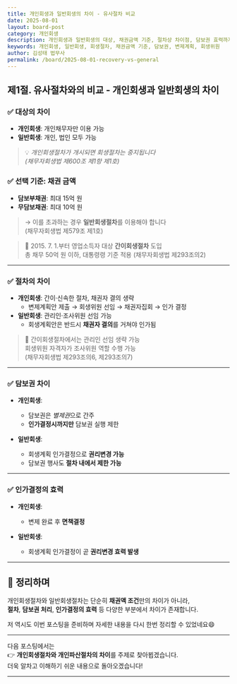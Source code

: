 ```yaml
---
title: 개인회생과 일반회생의 차이 - 유사절차 비교
date: 2025-08-01
layout: board-post
category: 개인회생
description: 개인회생과 일반회생의 대상, 채권금액 기준, 절차상 차이점, 담보권 효력까지 상세 비교 정리한 포스팅입니다.
keywords: 개인회생, 일반회생, 회생절차, 채권금액 기준, 담보권, 변제계획, 회생위원
author: 김성태 법무사
permalink: /board/2025-08-01-recovery-vs-general
---
```


## 제1절. 유사절차와의 비교 - 개인회생과 일반회생의 차이

### ✅ 대상의 차이  

- **개인회생**: 개인채무자만 이용 가능  
- **일반회생**: 개인, 법인 모두 가능

> 💡 *개인회생절차가 개시되면 회생절차는 중지됩니다  
(채무자회생법 제600조 제1항 제1호)*

### ✅ 선택 기준: 채권 금액

- **담보부채권**: 최대 15억 원  
- **무담보채권**: 최대 10억 원  

> → 이를 초과하는 경우 **일반회생절차**를 이용해야 합니다  
(채무자회생법 제579조 제1호)

> 📌 2015. 7. 1.부터 영업소득자 대상 **간이회생절차** 도입  
총 채무 50억 원 이하, 대통령령 기준 적용 (채무자회생법 제293조의2)

---

### ✅ 절차의 차이

- **개인회생**: 간이·신속한 절차, 채권자 결의 생략  
  - 변제계획안 제출 → 회생위원 선임 → 채권자집회 → 인가 결정
- **일반회생**: 관리인·조사위원 선임 가능  
  - 회생계획안은 반드시 **채권자 결의**를 거쳐야 인가됨

> 🔹 간이회생절차에서는 관리인 선임 생략 가능  
회생위원 자격자가 조사위원 역할 수행 가능  
(채무자회생법 제293조의6, 제293조의7)

---

### ✅ 담보권 차이

- **개인회생**:  
  - 담보권은 *별제권*으로 간주  
  - **인가결정시까지만** 담보권 실행 제한

- **일반회생**:  
  - 회생계획 인가결정으로 **권리변경 가능**  
  - 담보권 행사도 **절차 내에서 제한 가능**

---

### ✅ 인가결정의 효력

- **개인회생**:  
  - 변제 완료 후 **면책결정**

- **일반회생**:  
  - 회생계획 인가결정이 곧 **권리변경 효력 발생**

---

## 📌 정리하며

개인회생절차와 일반회생절차는 단순히 **채권액 조건**만의 차이가 아니라,  
**절차**, **담보권 처리**, **인가결정의 효력** 등 다양한 부분에서 차이가 존재합니다.

저 역시도 이번 포스팅을 준비하며 자세한 내용을 다시 한번 정리할 수 있었네요😄

---

다음 포스팅에서는  
👉 **개인회생절차와 개인파산절차의 차이**를 주제로 찾아뵙겠습니다.  
더욱 알차고 이해하기 쉬운 내용으로 돌아오겠습니다!

---
